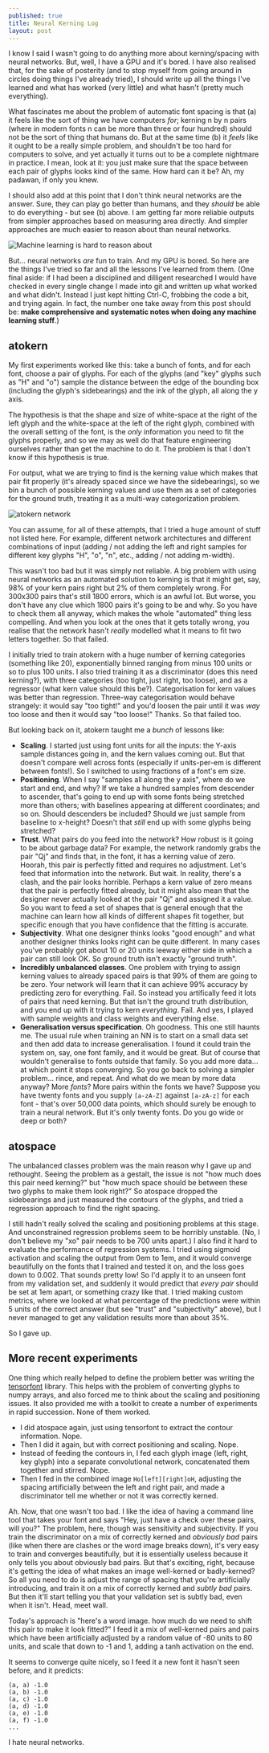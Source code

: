 ```yaml
---
published: true
title: Neural Kerning Log
layout: post
---
```

I know I said I wasn't going to do anything more about kerning/spacing with neural networks. But, well, I have a GPU and it's bored. I have also realised that, for the sake of posterity (and to stop myself from going around in circles doing things I've already tried), I should write up all the things I've learned and what has worked (very little) and what hasn't (pretty much everything).

What fascinates me about the problem of automatic font spacing is that (a) it feels like the sort of thing we have computers *for*; kerning n by n pairs (where in modern fonts n can be more than three or four hundred) should not be the sort of thing that humans do. But at the same time (b) it *feels* like it ought to be a really simple problem, and shouldn't be too hard for computers to solve, and yet actually it turns out to be a complete nightmare in practice. I mean, look at it: you just make sure that the space between each pair of glyphs looks kind of the same. How hard can it be? Ah, my padawan, if only you knew.

I should also add at this point that I don't think neural networks are the answer. Sure, they can play go better than humans, and they *should* be able to do everything - but see (b) above. I am getting far more reliable outputs from simpler approaches based on measuring area directly. And simpler approaches are much easier to reason about than neural networks.

![Machine learning is hard to reason about](https://imgs.xkcd.com/comics/machine_learning.png)

But... neural networks *are* fun to train. And my GPU is bored. So here are the things I've tried so far and all the lessons I've learned from them. (One final aside: if I had been a disciplined and dilligent researched I would have checked in every single change I made into git and written up what worked and what didn't. Instead I just kept hitting Ctrl-C, frobbing the code a bit, and trying again. In fact, the number one take away from this post should be: **make comprehensive and systematic notes when doing any machine learning stuff**.)

## atokern

My first experiments worked like this: take a bunch of fonts, and for each font, choose a pair of glyphs. For each of the glyphs (and "key" glyphs such as "H" and "o") sample the distance between the edge of the bounding box (including the glyph's sidebearings) and the ink of the glyph, all along the y axis.

The hypothesis is that the shape and size of white-space at the right of the left glyph and the white-space at the left of the right glyph, combined with the overall setting of the font, is the *only* information you need to fit the glyphs properly, and so we may as well do that feature engineering ourselves rather than get the machine to do it. The problem is that I don't know if this hypothesis is true.

For output, what we are trying to find is the kerning value which makes that pair fit properly (it's already spaced since we have the sidebearings), so we bin a bunch of possible kerning values and use them as a set of categories for the ground truth, treating it as a multi-way categorization problem.

![atokern network](https://github.com/simoncozens/atokern/blob/master/design.png?raw=true)

You can assume, for all of these attempts, that I tried a huge amount of stuff not listed here. For example, different network architectures and different combinations of input (adding / not adding the left and right samples for different key glyphs "H", "o", "n", etc., adding / not adding m-width).

This wasn't too bad but it was simply not reliable. A big problem with using neural networks as an automated solution to kerning is that it might get, say, 98% of your kern pairs right but 2% of them completely wrong. For 300x300 pairs that's still 1800 errors, which is an awful lot. But worse, you don't have any clue which 1800 pairs it's going to be and why. So you have to check them all anyway, which makes the whole "automated" thing less compelling. And when you look at the ones that it gets totally wrong, you realise that the network hasn't *really* modelled what it means to fit two letters together. So that failed.

I initially tried to train atokern with a huge number of kerning categories (something like 20), exponentially binned ranging from minus 100 units or so to plus 100 units. I also tried training it as a discriminator (does this need kerning?), with three categories (too tight, just right, too loose), and as a regressor (what kern value should this be?). Categorisation for kern values was better than regression. Three-way categorisation would behave strangely: it would say "too tight!" and you'd loosen the pair until it was *way* too loose and then it would say "too loose!" Thanks. So that failed too.

But looking back on it, atokern taught me a *bunch* of lessons like:

* **Scaling**. I started just using font units for all the inputs: the Y-axis sample distances going in, and the kern values coming out. But that doesn't compare well across fonts (especially if units-per-em is different between fonts!). So I switched to using fractions of a font's em size.
* **Positioning**. When I say "samples all along the y axis", where do we start and end, and why? If we take a hundred samples from descender to ascender, that's going to end up with some fonts being stretched more than others; with baselines appearing at different coordinates; and so on. Should descenders be included? Should we just sample from baseline to x-height? Doesn't that *still* end up with some glyphs being stretched?
* **Trust**. What pairs do you feed into the network? How robust is it going to be about garbage data? For example, the network randomly grabs the pair "Qj" and finds that, in the font, it has a kerning value of zero. Hoorah, this pair is perfectly fitted and requires no adjustment. Let's feed that information into the network. But wait. In reality, there's a clash, and the pair looks horrible. Perhaps a kern value of zero means that the pair is perfectly fitted already, but it might also mean that the designer never actually looked at the pair "Qj" and assigned it a value. So you want to feed a set of shapes that is general enough that the machine can learn how all kinds of different shapes fit together, but specific enough that you have confidence that the fitting is accurate.
* **Subjectivity**. What one designer thinks looks "good enough" and what another designer thinks looks right can be quite different. In many cases you've probably got about 10 or 20 units leeway either side in which a pair can still look OK. So ground truth isn't exactly "ground truth".
* **Incredibly unbalanced classes**. One problem with trying to assign kerning values to already spaced pairs is that 99% of them are going to be zero. Your network will learn that it can achieve 99% accuracy by predicting zero for everything. Fail. So instead you artifically feed it lots of pairs that need kerning. But that isn't the ground truth distribution, and you end up with it trying to kern *everything*. Fail. And yes, I played with sample weights and class weights and everything else.
* **Generalisation versus specification**. Oh goodness. This one still haunts me. The usual rule when training an NN is to start on a small data set and then add data to increase generalisation. I found it could train the system on, say, one font family, and it would be great. But of course that wouldn't generalise to fonts outside that family. So you add more data... at which point it stops converging. So you go back to solving a simpler problem... rince, and repeat. And what do we mean by more data anyway? More *fonts*? More pairs within the fonts we have? Suppose you have twenty fonts and you supply `[a-zA-Z]` against `[a-zA-z]` for each font - that's over 50,000 data points, which should surely be enough to train a neural network. But it's only twenty fonts. Do you go wide or deep or both?

## atospace

The unbalanced classes problem was the main reason why I gave up and rethought. Seeing the problem as a gestalt, the issue is not "how much does this pair need kerning?" but "how much space should be between these two glyphs to make them look right?" So atospace dropped the sidebearings and just measured the contours of the glyphs, and tried a regression approach to find the right spacing.

I still hadn't really solved the scaling and positioning problems at this stage. And unconstrained regression problems seem to be horribly unstable. (No, I don't believe my "xo" pair needs to be 700 units apart.)  I also find it hard to evaluate the performance of regression systems. I tried using sigmoid activation and scaling the output from 0em to 1em, and it would converge beautifully on the fonts that I trained and tested it on, and the loss goes down to 0.002. That sounds pretty low! So I'd apply it to an unseen font from my validation set, and suddenly it would predict that *every pair* should be set at 1em apart, or something crazy like that. I tried making custom metrics, where we looked at what percentage of the predictions were within 5 units of the correct answer (but see "trust" and "subjectivity" above), but I never managed to get any validation results more than about 35%.

So I gave up.

## More recent experiments

One thing which really helped to define the problem better was writing the [tensorfont](https://simoncozens.github.io/tensorfont/index.html) library. This helps with the problem of converting glyphs to numpy arrays, and also forced me to think about the scaling and positioning issues. It also provided me with a toolkit to create a number of experiments in rapid succession. None of them worked.

* I did atospace again, just using tensorfont to extract the contour information. Nope.
* Then I did it again, but with correct positioning and scaling. Nope.
* Instead of feeding the contours in, I fed each glyph image (left, right, key glyph) into a separate convolutional network, concatenated them together and stirred. Nope.
* Then I fed in the combined image `Ho[left][right]oH`, adjusting the spacing artificially between the left and right pair, and made a discriminator tell me whether or not it was correctly kerned.

Ah. Now, that one wasn't too bad. I like the idea of having a command line tool that takes your font and says "Hey, just have a check over these pairs, will you?" The problem, here, though was sensitivity and subjectivity. If you train the discriminator on a mix of correctly kerned and *obviously bad* pairs (like when there are clashes or the word image breaks down), it's very easy to train and converges beautifully, but it is essentially useless because it only tells you about obviously bad pairs. But that's exciting, right, because it's getting the idea of what makes an image well-kerned or badly-kerned? So all you need to do is adjust the range of spacing that you're artificially introducing, and train it on a mix of correctly kerned and *subtly bad* pairs. But then it'll start telling you that your validation set is subtly bad, even when it isn't. Head, meet wall.

Today's approach is "here's a word image. how much do we need to shift this pair to make it look fitted?" I feed it a mix of well-kerned pairs and pairs which have been artificially adjusted by a random value of -80 units to 80 units, and scale that down to -1 and 1, adding a tanh activation on the end.

It seems to converge quite nicely, so I feed it a new font it hasn't seen before, and it predicts:

```
(a, a) -1.0
(a, b) -1.0
(a, c) -1.0
(a, d) -1.0
(a, e) -1.0
(a, f) -1.0
...
```

I hate neural networks.
